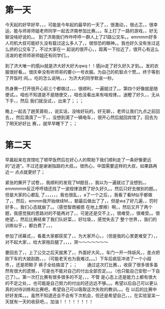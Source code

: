 # 第一天
   今天起的好早好早，，，可能是今年起的最早的一天了，，很激动，，很忐忑，，很幸运，能与师哥师姐老师同学一起去济南参加比赛。。。车上打了一路的游戏，，好无聊没啥好说的。。
 到了济南我们咋咋呼呼一群人上了21路公交车。。emmmm好多人司机大叔可能好久没有载过这么多人了，，很惊恐的眼神。。我也好久没有坐过这么挤的公交车了，不过大家在一
 起说的很开心，，距离一下拉近了，很开心有这么活泼的老师师哥师姐还有同学们。。
   
   到了济大唯一的感jio就是济大好大好大qwq！！感jio走了好久好久才到。。发的衣服很好看。。很庆幸没有听师哥的要小一号衣服。为自己的机智点个赞。。终于等到了开饭时
间。。吃的怎么说呐，，，为济大的同学默哀一秒。
     
   热身赛一打开很开心前三个都做过，，，很顺利，一遍就过了。。第四个好像就是随便试。。咱也不知道是不是随便交，，咱也没看出来有啥规律。。迷瞪了好久，，无从下手，，然后
我们就没试，，出来了；；；
   
  晚上一起去了趟芙蓉街，，说实话，没啥好玩的，好无聊，，老师让我们九点之前回去，，然后滴滴了一下，，没想到滴了一辆电车，，很开心然后就回宾馆了。回去为了明天好好比
赛，，就早早睡下了；；
# 第二天
 早晨起来在宾馆吃了顿早饭然后在好心人的帮助下我们顺利走了一条好像更远的“近道”。不过还是谢谢指路的大叔。。很热心，中国需要这样的大叔，如果路再近一
 点点就更好了；

   紧张的撕开了试卷，，我顺利的发现了M题目，，我以为一遍就过了没想到。。emmmmm反正呼呼错还找了一波规律浪费了好久好久。。然后只好去做别的题。。但是大家的心都乱
 了，，，，，，我也很乱，，a了一个之后，，我看了看M似乎都做了，，然后，emmm我开始继续M，，额最后做出了了，，但是wa了好几遍，，罚时好多，，我们心态就崩了。。（感觉智商被摁
 在地上摩擦）啊，，然后又开了两个题，我感觉我的思路对的不能再对了，，可是还是交不上，，很难受，，很难受。。很绝望，，然后比赛结束了我们队好菜，，好垃圾，，感觉失去了
 整个世界，，我们的训练似乎，，都白费了，，，

  参加了闭幕式，，看着大家都获奖了，，为大家开心，，（但是我的心里更难受了），，对不起大家，，给大家拖后腿了，，，，哭～～～～～～～
    
  要回去了，，上了公交之后天就黑了，，外面好大风，，车门一开一阵妖风，，差点把刚下车的大娘刮跑，，，（可能老天也为我难过。。。）下车后疯狂冲进了一个小超市，，还是把鞋子
裤子全给搞湿了；；
　　通过这次打比赛，，收获了很多很多虽然有很大的遗憾，，可是也不能对自己的付出全部否定。。。（也只能自己安慰一下自己了）。。第一次打比赛有很多很多的不足，，，不管
是心态上还是能力上都有很大的不足之处，，也可能是自己努力的付出的还远远不够。。。希望以后自己可以更认真的对待训练和比赛吧，希望自己可以吸取这次失败的教训。。。在
以后的比赛中好好发挥。。。虽然不知道还会不会有下次机会，但还是希望自己，，，在实验室呆一天就有一天的收获吧，，加油！！！！！！！！
